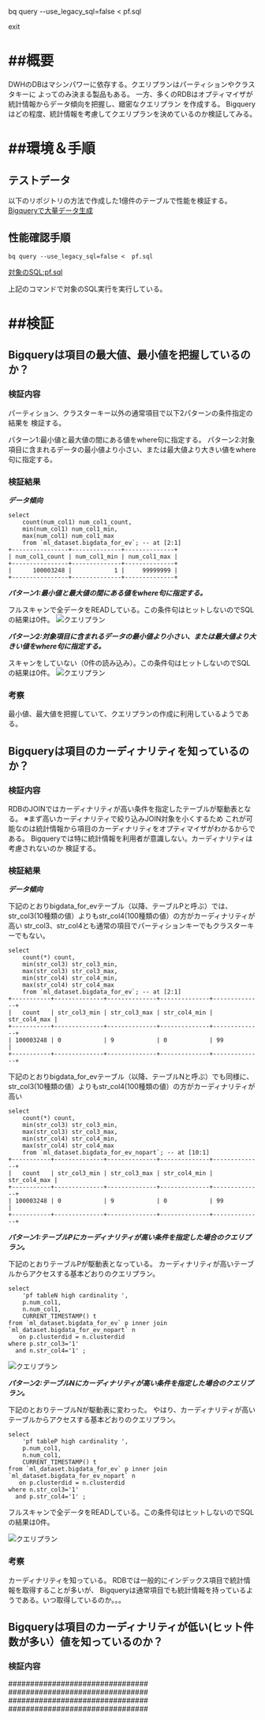 
bq query --use_legacy_sql=false <  pf.sql


exit

# ##概要
DWHのDBはマシンパワーに依存する。クエリプランはパーティションやクラスタキーに
よってのみ決まる製品もある。
一方、多くのRDBはオプティマイザが統計情報からデータ傾向を把握し、緻密なクエリプラン
を作成する。
Bigqueryはどの程度、統計情報を考慮してクエリプランを決めているのか検証してみる。




# ##環境＆手順

## テストデータ
以下のリポジトリの方法で作成した1億件のテーブルで性能を検証する。
[Bigqueryで大量データ生成](https://github.com/data2coordi/pub_bigquery_generate_data)

## 性能確認手順

```
bq query --use_legacy_sql=false <  pf.sql

```

[対象のSQL:pf.sql](./pf.sql)

上記のコマンドで対象のSQL実行を実行している。



# ##検証
## Bigqueryは項目の最大値、最小値を把握しているのか？
### 検証内容
パーティション、クラスターキー以外の通常項目で以下2パターンの条件指定の結果を
検証する。

パターン1:最小値と最大値の間にある値をwhere句に指定する。
パターン2:対象項目に含まれるデータの最小値より小さい、または最大値より大きい値をwhere句に指定する。

### 検証結果

***データ傾向***

```
select 
	count(num_col1) num_col1_count, 
	min(num_col1) num_col1_min, 
	max(num_col1) num_col1_max
	from `ml_dataset.bigdata_for_ev`; -- at [2:1]
+----------------+--------------+--------------+
| num_col1_count | num_col1_min | num_col1_max |
+----------------+--------------+--------------+
|      100003248 |            1 |     99999999 |
+----------------+--------------+--------------+
```

***パターン1:最小値と最大値の間にある値をwhere句に指定する。***

フルスキャンで全データをREADしている。この条件句はヒットしないのでSQLの結果は0件。
![クエリプラン](./img/ヒットなし中間.jpg)


***パターン2:対象項目に含まれるデータの最小値より小さい、または最大値より大きい値をwhere句に指定する。***

スキャンをしていない（0件の読み込み）。この条件句はヒットしないのでSQLの結果は0件。
![クエリプラン](./img/ヒットなし最小最大の外.jpg)

### 考察 
最小値、最大値を把握していて、クエリプランの作成に利用しているようである。


## Bigqueryは項目のカーディナリティを知っているのか？
### 検証内容
RDBのJOINではカーディナリティが高い条件を指定したテーブルが駆動表となる。
※まず高いカーディナリティで絞り込みJOIN対象を小くするため
これが可能なのは統計情報から項目のカーディナリティをオプティマイザがわかるからである。
Bigqueryでは特に統計情報を利用者が意識しない。カーディナリティは考慮されないのか
検証する。


### 検証結果

***データ傾向***

下記のとおりbigdata_for_evテーブル（以降、テーブルPと呼ぶ）では、
str_col3(10種類の値）よりもstr_col4(100種類の値）の方がカーディナリティが高い
str_col3、str_col4とも通常の項目でパーティションキーでもクラスターキーでもない。

```
select 
	count(*) count, 
	min(str_col3) str_col3_min, 
	max(str_col3) str_col3_max,
	min(str_col4) str_col4_min, 
	max(str_col4) str_col4_max
	from `ml_dataset.bigdata_for_ev`; -- at [2:1]
+-----------+--------------+--------------+--------------+--------------+
|   count   | str_col3_min | str_col3_max | str_col4_min | str_col4_max |
+-----------+--------------+--------------+--------------+--------------+
| 100003248 | 0            | 9            | 0            | 99           |
+-----------+--------------+--------------+--------------+--------------+

```
下記のとおりbigdata_for_evテーブル（以降、テーブルNと呼ぶ）でも同様に、
str_col3(10種類の値）よりもstr_col4(100種類の値）の方がカーディナリティが高い
```
select 
	count(*) count, 
	min(str_col3) str_col3_min, 
	max(str_col3) str_col3_max,
	min(str_col4) str_col4_min, 
	max(str_col4) str_col4_max
	from `ml_dataset.bigdata_for_ev_nopart`; -- at [10:1]
+-----------+--------------+--------------+--------------+--------------+
|   count   | str_col3_min | str_col3_max | str_col4_min | str_col4_max |
+-----------+--------------+--------------+--------------+--------------+
| 100003248 | 0            | 9            | 0            | 99           |
+-----------+--------------+--------------+--------------+--------------+
```



***パターン1:テーブルPにカーディナリティが高い条件を指定した場合のクエリプラン。***

下記のとおりテーブルPが駆動表となっている。
カーディナリティが高いテーブルからアクセスする基本どおりのクエリプラン。
```
select 
	'pf tableN high cardinality ', 
	p.num_col1, 
	n.num_col1, 
	CURRENT_TIMESTAMP() t  
from `ml_dataset.bigdata_for_ev` p inner join `ml_dataset.bigdata_for_ev_nopart` n
   on p.clusterdid = n.clusterdid
where p.str_col3='1' 
  and n.str_col4='1' ;

```


![クエリプラン](./img/テーブルP_高カーディナリティ.jpg)



***パターン2:テーブルNにカーディナリティが高い条件を指定した場合のクエリプラン。***

下記のとおりテーブルNが駆動表に変わった。
やはり、カーディナリティが高いテーブルからアクセスする基本どおりのクエリプラン。
```
select 
	'pf tableP high cardinality ', 
	p.num_col1, 
	n.num_col1, 
	CURRENT_TIMESTAMP() t  
from `ml_dataset.bigdata_for_ev` p inner join `ml_dataset.bigdata_for_ev_nopart` n
   on p.clusterdid = n.clusterdid
where n.str_col3='1'
  and p.str_col4='1' ;

```

フルスキャンで全データをREADしている。この条件句はヒットしないのでSQLの結果は0件。

![クエリプラン](./img/テーブルN_高カーディナリティ.jpg)


### 考察
カーディナリティを知っている。
RDBでは一般的にインデックス項目で統計情報を取得することが多いが、
Bigqueryは通常項目でも統計情報を持っているようである。いつ取得しているのか。。。




## Bigqueryは項目のカーディナリティが低い(ヒット件数が多い）値を知っているのか？
### 検証内容

################################
################################
################################
################################
